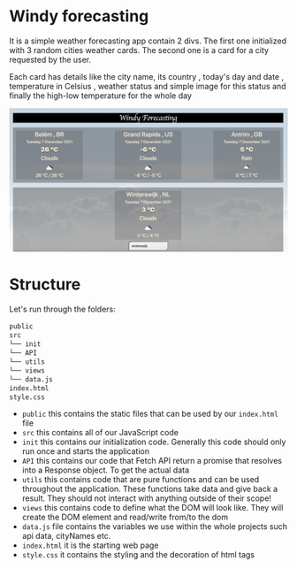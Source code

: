 # Windy forecasting

It is a simple weather forecasting app contain 2 divs. 
The first one initialized  with 3 random cities weather cards.
The second one is a card for a city requested by the user.

Each card has details like the city name, its country , today's day and date ,
temperature in Celsius , weather status and simple image for this status and 
finally the high-low temperature for the whole day 

![Windy forecasting screenshot](https://github.com/MAbdelhamed/windy-forcasting/blob/main/public/Images/Screenshot-windy-forecasting.png?raw=true)

# Structure

Let's run through the folders:

```
public
src
└── init
└── API
└── utils
└── views
└── data.js
index.html
style.css
```

- `public` this contains the static files that can be used by our `index.html` file
- `src` this contains all of our JavaScript code
- `init` this contains our initialization code. Generally this code should only run once and starts the application
- `API` this contains our code that Fetch API return a promise that resolves into a Response object. To get the actual data
- `utils` this contains code that are pure functions and can be used throughout the application. These functions take data and give back a result. They should not interact with anything outside of their scope!
- `views` this contains code to define what the DOM will look like. They will create the DOM element and read/write from/to the dom
- `data.js` file contains the variables we use within the whole projects such api data, cityNames etc. 
- `index.html` it is the starting web page 
- `style.css` it contains the styling and the decoration of html tags


